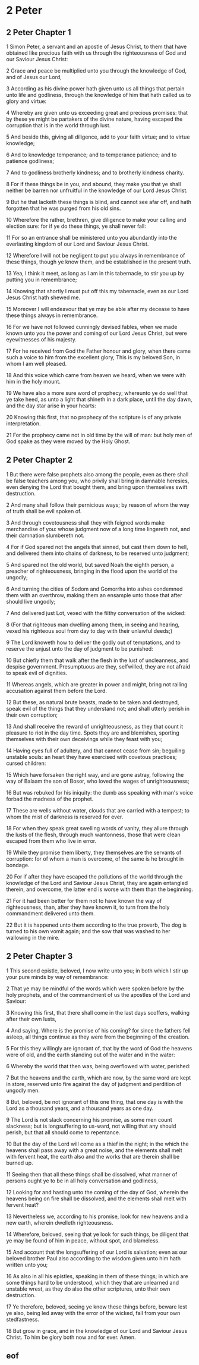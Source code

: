
# 2 Peter

## 2 Peter Chapter 1

1 Simon Peter, a servant and an apostle of Jesus Christ, to them that have obtained like precious faith with us through the righteousness of God and our Saviour Jesus Christ:

2 Grace and peace be multiplied unto you through the knowledge of God, and of Jesus our Lord,

3 According as his divine power hath given unto us all things that pertain unto life and godliness, through the knowledge of him that hath called us to glory and virtue:

4 Whereby are given unto us exceeding great and precious promises: that by these ye might be partakers of the divine nature, having escaped the corruption that is in the world through lust.

5 And beside this, giving all diligence, add to your faith virtue; and to virtue knowledge;

6 And to knowledge temperance; and to temperance patience; and to patience godliness;

7 And to godliness brotherly kindness; and to brotherly kindness charity.

8 For if these things be in you, and abound, they make you that ye shall neither be barren nor unfruitful in the knowledge of our Lord Jesus Christ.

9 But he that lacketh these things is blind, and cannot see afar off, and hath forgotten that he was purged from his old sins.

10 Wherefore the rather, brethren, give diligence to make your calling and election sure: for if ye do these things, ye shall never fall:

11 For so an entrance shall be ministered unto you abundantly into the everlasting kingdom of our Lord and Saviour Jesus Christ.

12 Wherefore I will not be negligent to put you always in remembrance of these things, though ye know them, and be established in the present truth.

13 Yea, I think it meet, as long as I am in this tabernacle, to stir you up by putting you in remembrance;

14 Knowing that shortly I must put off this my tabernacle, even as our Lord Jesus Christ hath shewed me.

15 Moreover I will endeavour that ye may be able after my decease to have these things always in remembrance.

16 For we have not followed cunningly devised fables, when we made known unto you the power and coming of our Lord Jesus Christ, but were eyewitnesses of his majesty.

17 For he received from God the Father honour and glory, when there came such a voice to him from the excellent glory, This is my beloved Son, in whom I am well pleased.

18 And this voice which came from heaven we heard, when we were with him in the holy mount.

19 We have also a more sure word of prophecy; whereunto ye do well that ye take heed, as unto a light that shineth in a dark place, until the day dawn, and the day star arise in your hearts:

20 Knowing this first, that no prophecy of the scripture is of any private interpretation.

21 For the prophecy came not in old time by the will of man: but holy men of God spake as they were moved by the Holy Ghost.


## 2 Peter Chapter 2

1 But there were false prophets also among the people, even as there shall be false teachers among you, who privily shall bring in damnable heresies, even denying the Lord that bought them, and bring upon themselves swift destruction.

2 And many shall follow their pernicious ways; by reason of whom the way of truth shall be evil spoken of.

3 And through covetousness shall they with feigned words make merchandise of you: whose judgment now of a long time lingereth not, and their damnation slumbereth not.

4 For if God spared not the angels that sinned, but cast them down to hell, and delivered them into chains of darkness, to be reserved unto judgment;

5 And spared not the old world, but saved Noah the eighth person, a preacher of righteousness, bringing in the flood upon the world of the ungodly;

6 And turning the cities of Sodom and Gomorrha into ashes condemned them with an overthrow, making them an ensample unto those that after should live ungodly;

7 And delivered just Lot, vexed with the filthy conversation of the wicked:

8 (For that righteous man dwelling among them, in seeing and hearing, vexed his righteous soul from day to day with their unlawful deeds;)

9 The Lord knoweth how to deliver the godly out of temptations, and to reserve the unjust unto the day of judgment to be punished:

10 But chiefly them that walk after the flesh in the lust of uncleanness, and despise government. Presumptuous are they, selfwilled, they are not afraid to speak evil of dignities.

11 Whereas angels, which are greater in power and might, bring not railing accusation against them before the Lord.

12 But these, as natural brute beasts, made to be taken and destroyed, speak evil of the things that they understand not; and shall utterly perish in their own corruption;

13 And shall receive the reward of unrighteousness, as they that count it pleasure to riot in the day time. Spots they are and blemishes, sporting themselves with their own deceivings while they feast with you;

14 Having eyes full of adultery, and that cannot cease from sin; beguiling unstable souls: an heart they have exercised with covetous practices; cursed children:

15 Which have forsaken the right way, and are gone astray, following the way of Balaam the son of Bosor, who loved the wages of unrighteousness;

16 But was rebuked for his iniquity: the dumb ass speaking with man's voice forbad the madness of the prophet.

17 These are wells without water, clouds that are carried with a tempest; to whom the mist of darkness is reserved for ever.

18 For when they speak great swelling words of vanity, they allure through the lusts of the flesh, through much wantonness, those that were clean escaped from them who live in error.

19 While they promise them liberty, they themselves are the servants of corruption: for of whom a man is overcome, of the same is he brought in bondage.

20 For if after they have escaped the pollutions of the world through the knowledge of the Lord and Saviour Jesus Christ, they are again entangled therein, and overcome, the latter end is worse with them than the beginning.

21 For it had been better for them not to have known the way of righteousness, than, after they have known it, to turn from the holy commandment delivered unto them.

22 But it is happened unto them according to the true proverb, The dog is turned to his own vomit again; and the sow that was washed to her wallowing in the mire.


## 2 Peter Chapter 3

1 This second epistle, beloved, I now write unto you; in both which I stir up your pure minds by way of remembrance:

2 That ye may be mindful of the words which were spoken before by the holy prophets, and of the commandment of us the apostles of the Lord and Saviour:

3 Knowing this first, that there shall come in the last days scoffers, walking after their own lusts,

4 And saying, Where is the promise of his coming? for since the fathers fell asleep, all things continue as they were from the beginning of the creation.

5 For this they willingly are ignorant of, that by the word of God the heavens were of old, and the earth standing out of the water and in the water:

6 Whereby the world that then was, being overflowed with water, perished:

7 But the heavens and the earth, which are now, by the same word are kept in store, reserved unto fire against the day of judgment and perdition of ungodly men.

8 But, beloved, be not ignorant of this one thing, that one day is with the Lord as a thousand years, and a thousand years as one day.

9 The Lord is not slack concerning his promise, as some men count slackness; but is longsuffering to us-ward, not willing that any should perish, but that all should come to repentance.

10 But the day of the Lord will come as a thief in the night; in the which the heavens shall pass away with a great noise, and the elements shall melt with fervent heat, the earth also and the works that are therein shall be burned up.

11 Seeing then that all these things shall be dissolved, what manner of persons ought ye to be in all holy conversation and godliness,

12 Looking for and hasting unto the coming of the day of God, wherein the heavens being on fire shall be dissolved, and the elements shall melt with fervent heat?

13 Nevertheless we, according to his promise, look for new heavens and a new earth, wherein dwelleth righteousness.

14 Wherefore, beloved, seeing that ye look for such things, be diligent that ye may be found of him in peace, without spot, and blameless.

15 And account that the longsuffering of our Lord is salvation; even as our beloved brother Paul also according to the wisdom given unto him hath written unto you;

16 As also in all his epistles, speaking in them of these things; in which are some things hard to be understood, which they that are unlearned and unstable wrest, as they do also the other scriptures, unto their own destruction.

17 Ye therefore, beloved, seeing ye know these things before, beware lest ye also, being led away with the error of the wicked, fall from your own stedfastness.

18 But grow in grace, and in the knowledge of our Lord and Saviour Jesus Christ. To him be glory both now and for ever. Amen.


## eof
